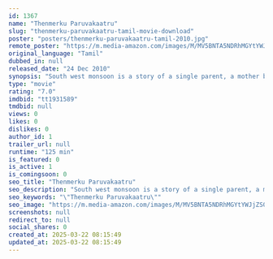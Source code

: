 ```yaml
---
id: 1367
name: "Thenmerku Paruvakaatru"
slug: "thenmerku-paruvakaatru-tamil-movie-download"
poster: "posters/thenmerku-paruvakaatru-tamil-2010.jpg"
remote_poster: "https://m.media-amazon.com/images/M/MV5BNTA5NDRhMGYtYWJjZS00YWI2LWE5NzMtMjllZjU3YTUzYjg0XkEyXkFqcGdeQXVyODk1MzE5NDA@._V1_SX300.jpg"
original_language: "Tamil"
dubbed_in: null
released_date: "24 Dec 2010"
synopsis: "South west monsoon is a story of a single parent, a mother bringing up her only child through poverty and misery. Her strong will to succeed against all odds is a lesson of strength to people all over the world."
type: "movie"
rating: "7.0"
imdbid: "tt1931589"
tmdbid: null
views: 0
likes: 0
dislikes: 0
author_id: 1
trailer_url: null
runtime: "125 min"
is_featured: 0
is_active: 1
is_comingsoon: 0
seo_title: "Thenmerku Paruvakaatru"
seo_description: "South west monsoon is a story of a single parent, a mother bringing up her only child through poverty and misery. Her strong will to succeed against all odds is a lesson of strength to people all over the world."
seo_keywords: "\"Thenmerku Paruvakaatru\""
seo_image: "https://m.media-amazon.com/images/M/MV5BNTA5NDRhMGYtYWJjZS00YWI2LWE5NzMtMjllZjU3YTUzYjg0XkEyXkFqcGdeQXVyODk1MzE5NDA@._V1_SX300.jpg"
screenshots: null
redirect_to: null
social_shares: 0
created_at: 2025-03-22 08:15:49
updated_at: 2025-03-22 08:15:49
---
```


